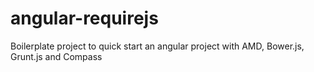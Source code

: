 angular-requirejs
=================

Boilerplate project to quick start an angular project with AMD, Bower.js, Grunt.js and Compass
